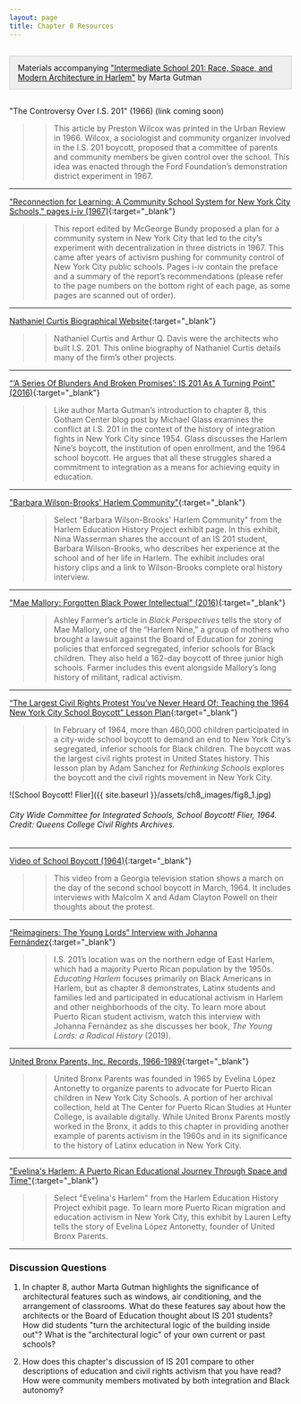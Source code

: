 ```yaml
---
layout: page
title: Chapter 8 Resources
---
```

<div class="chapterReference" style="border: 1px solid #ccc; padding: 12px 14px; background-color: #efefef; margin:30px 0;">
Materials accompanying <a href="{{ site.baseurl }}/chapters/08/" target="_blank"> "Intermediate School 201: Race, Space, and Modern Architecture in Harlem"</a> by Marta Gutman
</div>

"The Controversy Over I.S. 201" (1966) (link coming soon)
>> This article by Preston Wilcox was printed in the Urban Review in 1966. Wilcox, a sociologist and community organizer involved in the I.S. 201 boycott, proposed that a committee of parents and community members be given control over the school. This idea was enacted through the Ford Foundation’s demonstration district experiment in 1967.

---

["Reconnection for Learning: A Community School System for New York City Schools," pages i-iv (1967)](https://eric.ed.gov/?id=ED013287){:target="_blank"}

>> This report edited by McGeorge Bundy proposed a plan for a community system in New York City that led to the city’s experiment with decentralization in three districts in 1967. This came after years of activism pushing for community control of New York City public schools. Pages i-iv contain the preface and a summary of the report’s recommendations (please refer to the page numbers on the bottom right of each page, as some pages are scanned out of order).

---

[Nathaniel Curtis Biographical Website](http://www.curtis.uno.edu/curtis/html/frameset.html){:target="_blank"}

>> Nathaniel Curtis and Arthur Q. Davis were the architects who built I.S. 201. This online biography of Nathaniel Curtis details many of the firm’s other projects.

---

[“‘A Series Of Blunders And Broken Promises’: IS 201 As A Turning Point” (2016)](https://www.gothamcenter.org/blog/a-series-of-blunders-and-broken-promises-is-201-as-a-turning-point){:target="_blank"}

>> Like author Marta Gutman’s introduction to chapter 8, this Gotham Center blog post by Michael Glass examines the conflict at I.S. 201 in the context of the history of integration fights in New York City since 1954. Glass discusses the Harlem Nine’s boycott, the institution of open enrollment, and the 1964 school boycott. He argues that all these struggles shared a commitment to integration as a means for achieving equity in education.

---

["Barbara Wilson-Brooks' Harlem Community"](https://harlemeducationhistory.library.columbia.edu/collection/exh){:target="_blank"}

>> Select "Barbara Wilson-Brooks' Harlem Community" from the Harlem Education History Project exhibit page. In this exhibit, Nina Wasserman shares the account of an IS 201 student, Barbara Wilson-Brooks, who describes her experience at the school and of her life in Harlem. The exhibit includes oral history clips and a link to Wilson-Brooks complete oral history interview.

---

["Mae Mallory: Forgotten Black Power Intellectual" (2016)](https://www.aaihs.org/mae-mallory-forgotten-black-power-intellectual/){:target="_blank"}

>> Ashley Farmer’s article in *Black Perspectives* tells the story of Mae Mallory, one of the “Harlem Nine,” a group of mothers who brought a lawsuit against the Board of Education for zoning policies that enforced segregated, inferior schools for Black children. They also held a 162-day boycott of three junior high schools. Farmer includes this event alongside Mallory’s long history of militant, radical activism.

---

[“The Largest Civil Rights Protest You’ve Never Heard Of: Teaching the 1964 New York City School Boycott” Lesson Plan](https://rethinkingschools.org/articles/the-largest-civil-rights-protest-you-ve-never-heard-of/){:target="_blank"}

>> In February of 1964, more than 460,000 children participated in a city-wide school boycott to demand an end to New York City’s segregated, inferior schools for Black children. The boycott was the largest civil rights protest in United States history. This lesson plan by Adam Sanchez for *Rethinking Schools* explores the boycott and the civil rights movement in New York City.

![School Boycott! Flier]({{ site.baseurl }}/assets/ch8_images/fig8_1.jpg)
###### City Wide Committee for Integrated Schools, School Boycott! Flier, 1964. Credit: Queens College Civil Rights Archives.
---

[Video of School Boycott (1964)](http://crdl.usg.edu/cgi/crdl?query=id:ugabma_wsbn_wsbn36360){:target="_blank"}

>> This video from a Georgia television station shows a march on the day of the second school boycott in March, 1964. It includes interviews with Malcolm X and Adam Clayton Powell on their thoughts about the protest.

---

[“Reimaginers: The Young Lords” Interview with Johanna Fernández](https://www.youtube.com/watch?v=q4umn9iLsYs&feature=emb_logo){:target="_blank"}

>> I.S. 201’s location was on the northern edge of East Harlem, which had a majority Puerto Rican population by the 1950s. *Educating Harlem* focuses primarily on Black Americans in Harlem, but as chapter 8 demonstrates, Latinx students and families led and participated in educational activism in Harlem and other neighborhoods of the city. To learn more about Puerto Rican student activism, watch this interview with Johanna Fernández as she discusses her book, *The Young Lords: a Radical History* (2019).

---

[United Bronx Parents, Inc. Records, 1966-1989](https://centropr.hunter.cuny.edu/digitalarchive/index.php/Detail/collections/18){:target="_blank"}

>> United Bronx Parents was founded in 1965 by Evelina López Antonetty to organize parents to advocate for Puerto Rican children in New York City Schools. A portion of her archival collection, held at The Center for Puerto Rican Studies at Hunter College, is available digitally. While United Bronx Parents mostly worked in the Bronx, it adds to this chapter in providing another example of parents activism in the 1960s and in its significance to the history of Latinx education in New York City.

---

["Evelina's Harlem: A Puerto Rican Educational Journey Through Space and Time"](https://harlemeducationhistory.library.columbia.edu/collection/exh){:target="_blank"}

>> Select "Evelina's Harlem" from the Harlem Education History Project exhibit page. To learn more Puerto Rican migration and education activism in New York City, this exhibit by Lauren Lefty tells the story of Evelina López Antonetty, founder of United Bronx Parents.

---

### Discussion Questions

1. In chapter 8, author Marta Gutman highlights the significance of architectural features such as windows, air conditioning, and the arrangement of classrooms. What do these features say about how the architects or the Board of Education thought about IS 201 students? How did students "turn the architectural logic of the building inside out"? What is the "architectural logic" of your own current or past schools?

2. How does this chapter's discussion of IS 201 compare to other descriptions of education and civil rights activism that you have read? How were community members motivated by both integration and Black autonomy?
